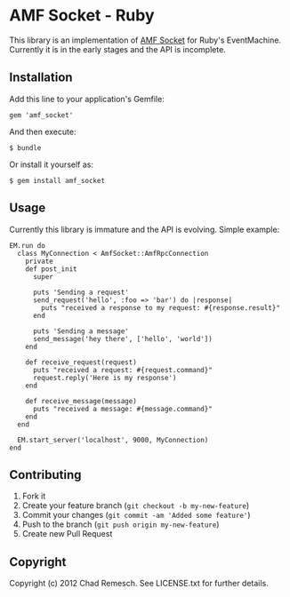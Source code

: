 # AMF Socket - Ruby

This library is an implementation of [AMF Socket](https://github.com/chadrem/amf_socket) for Ruby's EventMachine.
Currently it is in the early stages and the API is incomplete.

## Installation

Add this line to your application's Gemfile:

    gem 'amf_socket'

And then execute:

    $ bundle

Or install it yourself as:

    $ gem install amf_socket

## Usage

Currently this library is immature and the API is evolving.
Simple example:

    EM.run do
      class MyConnection < AmfSocket::AmfRpcConnection
        private
        def post_init
          super

          puts 'Sending a request'
          send_request('hello', :foo => 'bar') do |response|
            puts "received a response to my request: #{response.result}"
          end

          puts 'Sending a message'
          send_message('hey there', ['hello', 'world'])
        end

        def receive_request(request)
          puts "received a request: #{request.command}"
          request.reply('Here is my response')
        end

        def receive_message(message)
          puts "received a message: #{message.command}"
        end
      end

      EM.start_server('localhost', 9000, MyConnection)
    end

## Contributing

1. Fork it
2. Create your feature branch (`git checkout -b my-new-feature`)
3. Commit your changes (`git commit -am 'Added some feature'`)
4. Push to the branch (`git push origin my-new-feature`)
5. Create new Pull Request

## Copyright

Copyright (c) 2012 Chad Remesch. See LICENSE.txt for further details.
